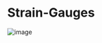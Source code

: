 # Strain-Gauges
![image](https://github.com/josegd98/Strain-Gauges/assets/135175464/fe194f86-c280-47f4-b256-f46cc9fd768c)
